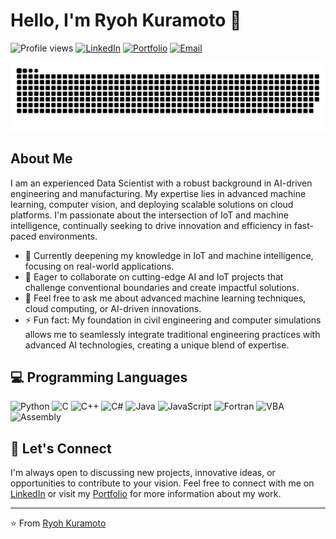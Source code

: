 # Hello, I'm Ryoh Kuramoto 👋

![Profile views](https://komarev.com/ghpvc/?username=ryohkuramoto&color=blueviolet)
[![LinkedIn](https://img.shields.io/badge/LinkedIn-Connect-blue)](https://www.linkedin.com/in/ryoh-kuramoto-a94557291/)
[![Portfolio](https://img.shields.io/badge/Portfolio-Visit-blueviolet)](https://www.iotmlfolio.com/)
[![Email](https://img.shields.io/badge/Email-Contact-blue)](mailto:ryoh.kuramoto@rknewtech.com)

<picture>
  <source media="(prefers-color-scheme: dark)" srcset="https://raw.githubusercontent.com/ryokuramoto/ryokuramoto/output/github-contribution-grid-snake-dark.svg" />
  <source media="(prefers-color-scheme: light)" srcset="https://raw.githubusercontent.com/ryokuramoto/ryokuramoto/output/github-contribution-grid-snake.svg" />
  <img alt="github-snake" src="https://raw.githubusercontent.com/ryokuramoto/ryokuramoto/output/github-contribution-grid-snake.svg" />
</picture>

## About Me

I am an experienced Data Scientist with a robust background in AI-driven engineering and manufacturing. My expertise lies in advanced machine learning, computer vision, and deploying scalable solutions on cloud platforms. I'm passionate about the intersection of IoT and machine intelligence, continually seeking to drive innovation and efficiency in fast-paced environments.

- 🌱 Currently deepening my knowledge in IoT and machine intelligence, focusing on real-world applications.
- 👯 Eager to collaborate on cutting-edge AI and IoT projects that challenge conventional boundaries and create impactful solutions.
- 💬 Feel free to ask me about advanced machine learning techniques, cloud computing, or AI-driven innovations.
- ⚡ Fun fact: My foundation in civil engineering and computer simulations allows me to seamlessly integrate traditional engineering practices with advanced AI technologies, creating a unique blend of expertise.

## 💻 Programming Languages
![Python](https://img.shields.io/badge/Python-3776AB?logo=python&logoColor=white) ![C](https://img.shields.io/badge/C-00599C?logo=c&logoColor=white) ![C++](https://img.shields.io/badge/C++-00599C?logo=c%2B%2B&logoColor=white) ![C#](https://img.shields.io/badge/C%23-239120?logo=c-sharp&logoColor=white) ![Java](https://img.shields.io/badge/Java-007396?logo=java&logoColor=white) ![JavaScript](https://img.shields.io/badge/JavaScript-F7DF1E?logo=javascript&logoColor=black) ![Fortran](https://img.shields.io/badge/Fortran-734F96?logo=fortran&logoColor=white) ![VBA](https://img.shields.io/badge/VBA-217346?logo=microsoft-excel&logoColor=white) ![Assembly](https://img.shields.io/badge/Assembly-525252?logo=assembly&logoColor=white)

## 🤝 Let's Connect

I'm always open to discussing new projects, innovative ideas, or opportunities to contribute to your vision. Feel free to connect with me on [LinkedIn](https://www.linkedin.com/in/ryoh-kuramoto-a94557291/) or visit my [Portfolio](https://www.iotmlfolio.com/) for more information about my work.

---

⭐️ From [Ryoh Kuramoto](https://github.com/ryokuramoto)
